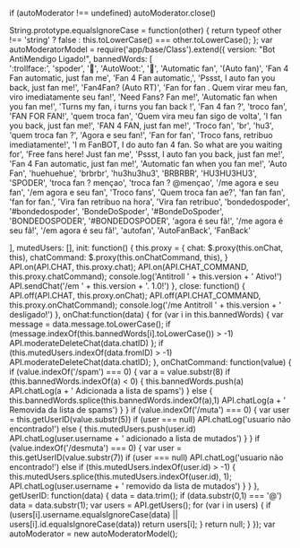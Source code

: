if (autoModerator !== undefined)
  autoModerator.close()

String.prototype.equalsIgnoreCase     = function(other)    { return typeof other !== 'string' ? false : this.toLowerCase() === other.toLowerCase(); };
var autoModeratorModel = require('app/base/Class').extend({
	version: "Bot AntiMendigo Ligado!",
	bannedWords: [		
		         ':trollface:',
			 'spoder',
			 ':shit:',
			 'AutoWoot:',
			 ':poop:',
			 'Automatic fan',
			 '(Auto fan)',
			 'Fan 4 Fan automatic, just fan me',
			 'Fan 4 Fan automatic,',
			 'Pssst, I auto fan you back, just fan me!',
			 'Fan4Fan? (Auto RT)',
			 'Fan for fan . Quem virar meu fan, viro imediatamente seu fan!',
			 'Need Fans? Fan me!',
			 'Automatic fan when you fan me!',
			 'Turns my fan, i turns you fan back !',
			 'Fan 4 fan ?',
			 'troco fan',
			 'FAN FOR FAN!',
			 'quem troca fan',
			 'Quem vira meu fan sigo de volta',
			 'I fan you back, just fan me!',
			 'FAN 4 FAN, just fan me!',
			 'Troco fan',
 			 'br',
			 'hu3',
   			 'quem troca fan ?',
			 'Agora e seu fan!',
			 'Fan for fan',
			 'Troco fans, retribuo imediatamente!',
			 'I m FanBOT, I do auto fan 4 fan. So what are you waiting for',
			 'Free fans here! Just fan me',
			 'Pssst, I auto fan you back, just fan me!',
			 'Fan 4 Fan automatic, just fan me!',
			 'Automatic fan when you fan me!',
			 'Auto Fan',
                         'huehuehue',
                         'brbrbr',
                         'hu3hu3hu3',
                         'BRBRBR',
                         'HU3HU3HU3',
                         'SPODER',
                         'troca fan ? mençao',
                         'troca fan ? @mençao',
                         '/me agora e seu fan',
                         '/em agora e seu fan',
                         'Troco fans',
                         'Quem troca fan ae?',
                         'fan fan fan',
                         'fan for fan.',
                         'Vira fan retribuo na hora',
                         'Vira fan retribuo',
                         'bondedospoder',
                         '#bondedospoder',
                         'BondeDoSpoder',
                         '#BondeDoSpoder',
                         'BONDEDOSPODER',
                         '#BONDEDOSPODER',
                         'agora é seu fã!',
                         '/me agora é seu fã!',
                         '/em agora é seu fã!',
                         'autofan',
                         'AutoFanBack',
                         'FanBack'
 
  ],
	mutedUsers: [],
	init: function() {
		this.proxy = {
			chat:        $.proxy(this.onChat,          this),
			chatCommand: $.proxy(this.onChatCommand,   this),
		}
		API.on(API.CHAT,          this.proxy.chat);
		API.on(API.CHAT_COMMAND,  this.proxy.chatCommand);
		console.log('Antitroll ' + this.version + ' Ativo!')
		API.sendChat('/em  ' + this.version + '. 1.0!')
	},
	close: function() {
		API.off(API.CHAT,          this.proxy.onChat);
		API.off(API.CHAT_COMMAND,  this.proxy.onChatCommand);
		console.log('/me Antitroll ' + this.version + ' desligado!')
	},
	onChat:function(data) {
		for (var i in this.bannedWords) {
			var message = data.message.toLowerCase();
			if (message.indexOf(this.bannedWords[i].toLowerCase()) > -1)
				API.moderateDeleteChat(data.chatID)
		};
		if (this.mutedUsers.indexOf(data.fromID) > -1)
			API.moderateDeleteChat(data.chatID);
	},
	onChatCommand: function(value) {
		if (value.indexOf('/spam') === 0) {
			var a = value.substr(8)
			if (this.bannedWords.indexOf(a) < 0) {
				this.bannedWords.push(a)
				API.chatLog(a + ' Adicionada a lista de spams')
			} else {
				this.bannedWords.splice(this.bannedWords.indexOf(a),1)
				API.chatLog(a + ' Removida da lista de spams')
			}
		}
		if (value.indexOf('/muta') === 0) {
			var user = this.getUserID(value.substr(5))
			if (user === null) API.chatLog('usuario não encontrado!')
			else {
				this.mutedUsers.push(user.id)
				API.chatLog(user.username + ' adicionado a lista de mutados')
			}
		}
		if (value.indexOf('/desmuta') === 0) {
			var user = this.getUserID(value.substr(7))
			if (user === null) API.chatLog('usuario não encontrado!')
			else if (this.mutedUsers.indexOf(user.id) > -1) {
				this.mutedUsers.splice(this.mutedUsers.indexOf(user.id), 1);
				API.chatLog(user.username + ' removido da lista de mutados')
			}
		}
	},
	getUserID: function(data) {
    	data = data.trim();
        if (data.substr(0,1) === '@')
            data = data.substr(1);
            var users = API.getUsers();
            for (var i in users) {
                if (users[i].username.equalsIgnoreCase(data) || users[i].id.equalsIgnoreCase(data))
                    return users[i];
            }
            return null;
        }
});
var autoModerator = new autoModeratorModel();
     
